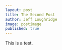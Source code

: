 ```yaml
---
layout: post
title: The Second Post
author: Jeff Loughridge
image: postimage
published: true
---
```


This is a test.

